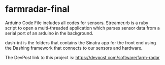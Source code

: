 # farmradar-final

Arduino Code File includes all codes for sensors.
Streamer.rb is a ruby script to open a multi-threaded application which parses sensor data from a serial port of an arduino
in the background.

dash-int is the folders that contains the Sinatra app for the front end using the Dashing framework that connects to our sensors and hardware.

The DevPost link to this project is: https://devpost.com/software/farm-radar
